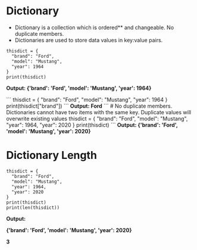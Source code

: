 # Dictionary
- Dictionary is a collection which is ordered** and changeable. No duplicate members.
- Dictionaries are used to store data values in key:value pairs.
```
thisdict = {
  "brand": "Ford",
  "model": "Mustang",
  "year": 1964
}
print(thisdict)
```
<b>Output: {'brand': 'Ford', 'model': 'Mustang', 'year': 1964}</b>
<p></p>
```
thisdict = {
  "brand": "Ford",
  "model": "Mustang",
  "year": 1964
}
print(thisdict["brand"])
```
<b>Output: Ford</b>
```
# No duplicate members. Dictionaries cannot have two items with the same key. Duplicate values will overwrite existing values
thisdict = {
  "brand": "Ford",
  "model": "Mustang",
  "year": 1964,
  "year": 2020
}
print(thisdict)
```
<b>Output: {'brand': 'Ford', 'model': 'Mustang', 'year': 2020}</b>

# Dictionary Length
```
thisdict = {
  "brand": "Ford",
  "model": "Mustang",
  "year": 1964,
  "year": 2020
}
print(thisdict)
print(len(thisdict))
```
<b>
Output:
<p>{'brand': 'Ford', 'model': 'Mustang', 'year': 2020}</p>
<p>3</p>
</b>
